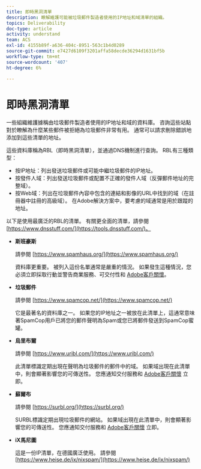```yaml
---
title: 即時黑洞清單
description: 瞭解維護可能被垃圾郵件製造者使用的IP地址和域清單的組織。
topics: Deliverability
doc-type: article
activity: understand
team: ACS
exl-id: 4155b89f-a636-404c-8951-563c1b4d0289
source-git-commit: e7427d6109f3201affa58decde36294d1631bf5b
workflow-type: tm+mt
source-wordcount: '407'
ht-degree: 6%

---
```


# 即時黑洞清單

一些組織維護據稱由垃圾郵件製造者使用的IP地址和域的資料庫。 咨詢這些站點對於瞭解為什麼某些郵件被拒絕為垃圾郵件非常有用。 通常可以請求刪除錯誤地添加到這些清單的地址。

這些資料庫稱為RBL（即時黑洞清單），並通過DNS機制進行查詢。 RBL有三種類型：

* 按IP地址：列出發送垃圾郵件或可能中繼垃圾郵件的IP地址。
* 按發件人域：列出發送垃圾郵件或配置不正確的發件人域（反彈郵件地址的完整域）。
* 按Web域：列出在垃圾郵件內容中包含的連結和影像的URL中找到的域（在註冊器中註冊的高級域）。 在Adobe解決方案中，要考慮的域通常是用於跟蹤的地址。

以下是使用最廣泛的RBL的清單。 有關更全面的清單，請參閱 [https://www.dnsstuff.com/](https://tools.dnsstuff.com/)。

* **斯班豪斯**

   請參閱 [https://www.spamhaus.org/](https://www.spamhaus.org/)

   資料庫更重要。 被列入這份名單通常是嚴重的情況。 如果發生這種情況，您必須立即採取行動並警告商業服務、可交付性和 [Adobe客戶關懷](https://helpx.adobe.com/tw/enterprise/admin-guide.html/enterprise/using/support-for-experience-cloud.ug.html)。

* **垃圾郵件**

   請參閱 [https://www.spamcop.net/](https://www.spamcop.net/)

   它是最著名的資料庫之一。 如果您的IP地址之一被放在此清單上，這通常意味著SpamCop用戶已將您的郵件聲明為Spam或您已將郵件發送到SpamCop蜜罐。

* **烏里布爾**

   請參閱 [https://www.uribl.com/](https://www.uribl.com/)

   此清單標識定期出現在聲明為垃圾郵件的郵件中的域。 如果域出現在此清單中，則會顯著影響您的可傳送性。 您應通知交付服務和 [Adobe客戶關懷](https://helpx.adobe.com/tw/enterprise/admin-guide.html/enterprise/using/support-for-experience-cloud.ug.html) 立即。

* **蘇爾布**

   請參閱 [https://surbl.org/](https://surbl.org/)

   SURBL標識定期出現垃圾郵件的網站。 如果域出現在此清單中，則會顯著影響您的可傳送性。 您應通知交付服務和 [Adobe客戶關懷](https://helpx.adobe.com/tw/enterprise/admin-guide.html/enterprise/using/support-for-experience-cloud.ug.html) 立即。

* **iX馬尼圖**

   這是一份IP清單，在德國廣泛使用。 請參閱 [https://www.heise.de/ix/nixspam/](https://www.heise.de/ix/nixspam/)

<!--* SORBS

  [https://www.nl.sorbs.net](https://www.nl.sorbs.net) compiles a list of IP addresses that are reputed to be dynamic IP address (i.e. attributed temporarily to ISP subscribers) or "open relay" addresses. Certain domains check whether the IP address of a sender is not listed on this site before accepting email. Checking the IP addresses on this site can prove useful.-->
